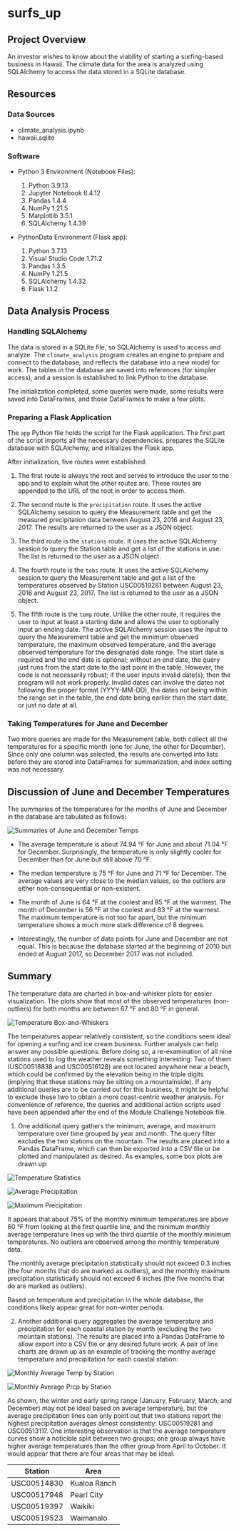 # surfs_up

## Project Overview
An investor wishes to know about the viability of starting a surfing-based business in Hawaii. The climate data for the area is analyzed using SQLAlchemy to access the data stored in a SQLite database.

## Resources

### Data Sources

- climate_analysis.ipynb
- hawaii.sqlite

### Software

- Python 3 Environment (Notebook Files):

    1. Python 3.9.13
    2. Jupyter Notebook 6.4.12
    3. Pandas 1.4.4
    4. NumPy 1.21.5
    5. Matplotlib 3.5.1
    6. SQLAlchemy 1.4.39

- PythonData Environment (Flask app):

    1. Python 3.7.13
    2. Visual Studio Code 1.71.2
    3. Pandas 1.3.5
    4. NumPy 1.21.5
    5. SQLAlchemy 1.4.32
    6. Flask 1.1.2

## Data Analysis Process

### Handling SQLAlchemy
The data is stored in a SQLite file, so SQLAlchemy is used to access and analyze. The `climate_analysis` program creates an engine to prepare and connect to the database, and reflects the database into a new model for work. The tables in the database are saved into references (for simpler access), and a session is established to link Python to the database.

The initialization completed, some queries were made, some results were saved into DataFrames, and those DataFrames to make a few plots.

### Preparing a Flask Application
The `app` Python file holds the script for the Flask application. The first part of the script imports all the necessary dependencies, prepares the SQLite database with SQLAlchemy, and initializes the Flask app.

After initialization, five routes were established:

1. The first route is always the root and serves to introduce the user to the app and to explain what the other routes are. These routes are appended to the URL of the root in order to access them.

2. The second route is the `precipitation` route. It uses the active SQLAlchemy session to query the Measurement table and get the measured precipitation data between August 23, 2016 and August 23, 2017. The results are returned to the user as a JSON object.

3. The third route is the `stations` route. It uses the active SQLAlchemy session to query the Station table and get a list of the stations in use. The list is returned to the user as a JSON object.

4. The fourth route is the `tobs` route. It uses the active SQLAlchemy session to query the Measurement table and get a list of the temperatures observed by Station USC00519281 between August 23, 2016 and August 23, 2017. The list is returned to the user as a JSON object.

5. The fifth route is the `temp` route. Unlike the other route, it requires the user to input at least a starting date and allows the user to optionally input an ending date. The active SQLAlchemy session uses the input to query the Measurement table and get the minimum observed temperature, the maximum observed temperature, and the average observed temperature for the designated date range. The start date is required and the end date is optional; without an end date, the query just runs from the start date to the last point in the table. However, the code is not necessarily robust; if the user inputs invalid date(s), then the program will not work properly. Invalid dates can involve the dates not following the proper format (YYYY-MM-DD), the dates not being within the range set in the table, the end date being earlier than the start date, or just no date at all.

### Taking Temperatures for June and December
Two more queries are made for the Measurement table, both collect all the temperatures for a specific month (one for June, the other for December). Since only one column was selected, the results are converted into lists before they are stored into DataFrames for summarization, and index setting was not necessary.

## Discussion of June and December Temperatures
The summaries of the temperatures for the months of June and December in the database are tabulated as follows:

![Summaries of June and December Temps](https://github.com/Owen-Wang1234/surfs_up/blob/main/Figures/Jun_Dec_Temps.png)

- The average temperature is about 74.94 &deg;F for June and about 71.04 &deg;F for December. Surprisingly, the temperature is only slightly cooler for December than for June but still above 70 &deg;F.

- The median temperature is 75 &deg;F for June and 71 &deg;F for December. The average values are very close to the median values, so the outliers are either non-consequential or non-existent.

- The month of June is 64 &deg;F at the coolest and 85 &deg;F at the warmest. The month of December is 56 &deg;F at the coolest and 83 &deg;F at the warmest. The maximum temperature is not too far apart, but the minimum temperature shows a much more stark difference of 8 degrees.

- Interestingly, the number of data points for June and December are not equal. This is because the database started at the beginning of 2010 but ended at August 2017, so December 2017 was not included.

## Summary
The temperature data are charted in box-and-whisker plots for easier visualization. The plots show that most of the observed temperatures (non-outliers) for both months are between 67 &deg;F and 80 &deg;F in general.

![Temperature Box-and-Whiskers](https://github.com/Owen-Wang1234/surfs_up/blob/main/Figures/BoxPlots.png)

The temperatures appear relatively consistent, so the conditions seem ideal for opening a surfing and ice cream business. Further analysis can help answer any possible questions. Before doing so, a re-examination of all nine stations used to log the weather reveals something interesting: Two of them (USC00518838 and USC00516128) are not located anywhere near a beach, which could be confirmed by the elevation being in the triple digits (implying that these stations may be sitting on a mountainside). If any additional queries are to be carried out for this business, it might be helpful to exclude these two to obtain a more coast-centric weather analysis. For convenience of reference, the queries and additional action scripts used have been appended after the end of the Module Challenge Notebook file.

1. One additional query gathers the minimum, average, and maximum temperature over time grouped by year and month. The query filter excludes the two stations on the mountain. The results are placed into a Pandas DataFrame, which can then be exported into a CSV file or be plotted and manipulated as desired. As examples, some box plots are drawn up:

![Temperature Statistics](https://github.com/Owen-Wang1234/surfs_up/blob/main/Figures/TempStats.png)

![Average Precipitation](https://github.com/Owen-Wang1234/surfs_up/blob/main/Figures/AvgPrcp.png)

![Maximum Precipitation](https://github.com/Owen-Wang1234/surfs_up/blob/main/Figures/MaxPrcp.png)

It appears that about 75% of the monthly minimum temperatures are above 60 &deg;F from looking at the first quartile line, and the minimum monthly average temperature lines up with the third quartile of the monthly minimum temperatures. No outliers are observed among the monthly temperature data.

The monthly average precipitation statistically should not exceed 0.3 inches (the four months that do are marked as outliers), and the monthly maximum precipitation statistically should not exceed 6 inches (the five months that do are marked as outliers).

Based on temperature and precipitation in the whole database, the conditions likely appear great for non-winter periods.

2. Another additional query aggregates the average temperature and precipitation for each coastal station by month (excluding the two mountain stations). The results are placed into a Pandas DataFrame to allow export into a CSV file or any desired future work. A pair of line charts are drawn up as an example of tracking the monthy average temperature and precipitation for each coastal station:

![Monthly Average Temp by Station](https://github.com/Owen-Wang1234/surfs_up/blob/main/Figures/StationTemp.png)

![Monthly Average Prcp by Station](https://github.com/Owen-Wang1234/surfs_up/blob/main/Figures/StationPrcp.png)

As shown, the winter and early spring range (January, February, March, and December) may not be ideal based on average temperature, but the average precipitation lines can only point out that two stations report the highest precipitation averages almost consistently: USC00519281 and USC00513117. One interesting observation is that the average temperature curves show a noticible split between two groups; one group always have higher average temperatures than the other group from April to October. It would appear that there are four areas that may be ideal:

| Station | Area |
| --- | --- |
| USC00514830 | Kualoa Ranch |
| USC00517948 | Pearl City |
| USC00519397 | Waikiki |
| USC00519523 | Waimanalo |